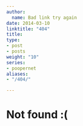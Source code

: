 ```yaml
---
author:
  name: Bad link try again
date: 2014-03-10
linktitle: "404"
title: 
type:
- post
- posts
weight: "10"
series:
- poopernet
aliases:
- "/404/"

---
```

# Not found :(